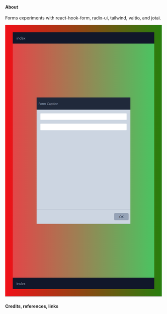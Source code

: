#### About

Forms experiments with react-hook-form, radix-ui, tailwind, valtio, and jotai.

![](src/assets/previews/2023-04-06_17-32-35.png)

#### Credits, references, links
